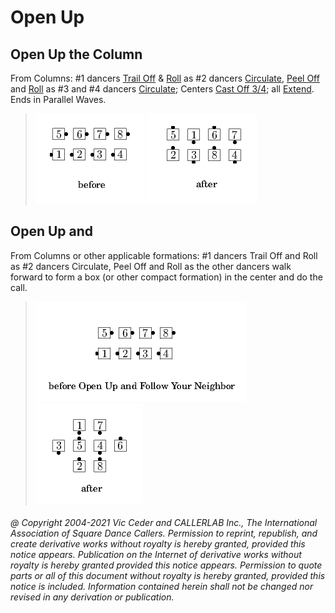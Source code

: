 
# Open Up
## Open Up the Column

From Columns: #1 dancers [Trail Off](../a2/trail_off.md) &
[Roll](../plus/anything_and_roll.md)
as #2 dancers [Circulate](../b1/circulate.md),
[Peel Off](../plus/peel_off.md)
and [Roll](../plus/anything_and_roll.md)
as #3 and #4 dancers [Circulate](../b1/circulate.md);
Centers [Cast Off 3/4](../ms/cast_off_three_quarters.md);
all [Extend](../plus/extend.md).
Ends in Parallel Waves.

> 
> ![alt](open_up-1.png)
> ![alt](open_up-2.png)
> 

## Open Up and <anything>

From Columns or other applicable formations: #1 dancers Trail Off and
Roll as #2 dancers Circulate, Peel Off and Roll as the other dancers
walk forward to form a box (or other compact formation) in the center
and do the <anything> call. 

> 
> ![alt](open_up-3.png)
> ![alt](open_up-4.png)
> 

###### @ Copyright 2004-2021 Vic Ceder and CALLERLAB Inc., The International Association of Square Dance Callers. Permission to reprint, republish, and create derivative works without royalty is hereby granted, provided this notice appears. Publication on the Internet of derivative works without royalty is hereby granted provided this notice appears. Permission to quote parts or all of this document without royalty is hereby granted, provided this notice is included. Information contained herein shall not be changed nor revised in any derivation or publication.
